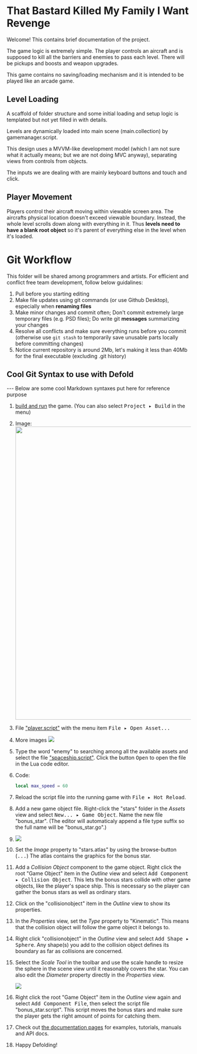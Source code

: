 # That Bastard Killed My Family I Want Revenge

Welcome! This contains brief documentation of the project.

The game logic is extremely simple. The player controls an aircraft and is supposed to kill all the barriers and enemies to pass each level. There will be pickups and boosts and weapon upgrades. 

This game contains no saving/loading mechanism and it is intended to be played like an arcade game.

## Level Loading
A scaffold of folder structure and some initial loading and setup logic is templated but not yet filled in with details.

Levels are dynamically loaded into main scene (main.collection) by gamemanager.script.

This design uses a MVVM-like development model (which I am not sure what it actually means; but we are not doing MVC anyway), separating views from controls from objects.

The inputs we are dealing with are mainly keyboard buttons and touch and click.

## Player Movement

Players control their aircraft moving within viewable screen area. The aircrafts physical location doesn't exceed viewable boundary. Instead, the whole level scrolls down along with everything in it. Thus **levels need to have a blank root object** so it's parent of everything else in the level when it's loaded.

# Git Workflow

This folder will be shared among programmers and artists. For efficient and conflict free team development, follow below guidalines:

1. Pull before you starting editing
2. Make file updates using git commands (or use Github Desktop), especially when **renaming files**
3. Make minor changes and commit often; Don't commit extremely large temporary files (e.g. PSD files); Do write git **messages** summarizing your changes
4. Resolve all conflicts and make sure everything runs before you commit (otherwise use `git stash` to temporarily save unusable parts locally before committing changes)
5. Notice current repository is around 2Mb, let's making it less than 40Mb for the final executable (excluding .git history)

## Cool Git Syntax to use with Defold

--- Below are some cool Markdown syntaxes put here for reference purpose
1. [build and run](defold://build) the game. (You can also select <kbd>Project ▸ Build</kbd> in the menu)
2. Image: <img src="doc/local_inage.jpg" width="800">
3. File ["player.script"](defold://open?path=/scripts/player.script) with the menu item <kbd>File ▸ Open Asset...</kbd>
4. More images  <img src="doc/open_asset.png" srcset="doc/open_asset@2x.png 2x">
5. Type the word "enemy" to searching among all the available assets and select the file ["spaceship.script"](defold://open?path=/spaceship/spaceship.script). Click the button <kbd>Open</kbd> to open the file in the Lua code editor.
6. Code: 
   ```lua
   local max_speed = 60
   ```
7. Reload the script file into the running game with <kbd>File ▸ Hot Reload</kbd>.
8. Add a new game object file. Right-click the "stars" folder in the *Assets* view and select <kbd>New... ▸ Game Object</kbd>. Name the new file "bonus_star". (The editor will automaticaly append a file type suffix so the full name will be "bonus_star.go".)
8. ![](doc/add_component.png)
9. Set the *Image* property to "stars.atlas" by using the browse-button (<kbd>...</kbd>) The atlas contains the graphics for the bonus star.

4. Add a *Collision Object* component to the game object. Right click the root "Game Object" item in the *Outline* view and select <kbd>Add Component ▸ Collision Object</kbd>. This lets the bonus stars collide with other game objects, like the player's space ship. This is necessary so the player can gather the bonus stars as well as ordinary stars.

5. Click on the "collisionobject" item in the *Outline* view to show its properties.

6. In the *Properties* view, set the *Type* property to "Kinematic". This means that the collision object will follow the game object it belongs to.

7. Right click "collisionobject" in the *Outline* view and select <kbd>Add Shape ▸ Sphere</kbd>. Any shape(s) you add to the collision object defines its boundary as far as collisions are concerned.

8. Select the *Scale Tool* in the toolbar and use the scale handle to resize the sphere in the scene view until it reasonably covers the star. You can also edit the *Diameter* property directly in the *Properties* view.

   ![](doc/sphere_size.jpg)

9. Right click the root "Game Object" item in the *Outline* view again and select <kbd>Add Component File</kbd>, then select the script file "bonus_star.script". This script moves the bonus stars and make sure the player gets the right amount of points for catching them.
10. Check out [the documentation pages](https://defold.com/learn) for examples, tutorials, manuals and API docs.
11. Happy Defolding!